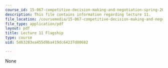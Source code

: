 ```yaml
---
course_id: 15-067-competitive-decision-making-and-negotiation-spring-2011
description: This file contains information regarding lecture 11.
file_location: /coursemedia/15-067-competitive-decision-making-and-negotiation-spring-2011/5d63283ea455d9ba419dc64237d80682_MIT15_067S11_lec11.pdf
file_type: application/pdf
layout: pdf
title: Lecture 11 Flagship
type: course
uid: 5d63283ea455d9ba419dc64237d80682

---
```

None